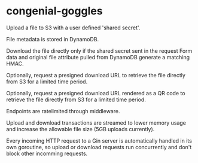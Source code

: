 # congenial-goggles

Upload a file to S3 with a user defined 'shared secret'. 

File metadata is stored in DynamoDB.

Download the file directly only if the shared secret sent in the request Form data and original file attribute pulled from DynamoDB generate a matching HMAC.

Optionally, request a presigned download URL to retrieve the file directly from S3 for a limited time period. 

Optionally, request a presigned download URL rendered as a QR code to retrieve the file directly from S3 for a limited time period. 

Endpoints are ratelimited through middleware.

Upload and download transactions are streamed to lower memory usage and increase the allowable file size (5GB uploads currently).

Every incoming HTTP request to a Gin server is automatically handled in its own goroutine, so upload or download requests run concurrently and don't block other incomming requests.
